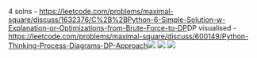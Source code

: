 4 solns - https://leetcode.com/problems/maximal-square/discuss/1632376/C%2B%2BPython-6-Simple-Solution-w-Explanation-or-Optimizations-from-Brute-Force-to-DP
​
DP visualised - https://leetcode.com/problems/maximal-square/discuss/600149/Python-Thinking-Process-Diagrams-DP-Approach
​
![](https://assets.leetcode.com/users/arkaung/image_1587997244.png)
![](https://assets.leetcode.com/users/arkaung/image_1587997873.png)
![](https://assets.leetcode.com/users/arkaung/image_1588005144.png)